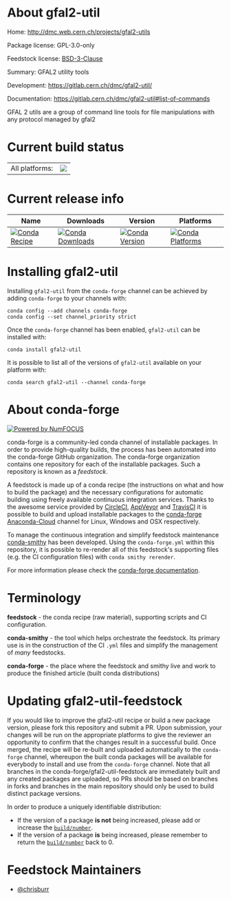 About gfal2-util
================

Home: http://dmc.web.cern.ch/projects/gfal2-utils

Package license: GPL-3.0-only

Feedstock license: [BSD-3-Clause](https://github.com/conda-forge/gfal2-util-feedstock/blob/master/LICENSE.txt)

Summary: GFAL2 utility tools

Development: https://gitlab.cern.ch/dmc/gfal2-util/

Documentation: https://gitlab.cern.ch/dmc/gfal2-util#list-of-commands

GFAL 2 utils are a group of command line tools for file manipulations
with any protocol managed by gfal2


Current build status
====================


<table><tr><td>All platforms:</td>
    <td>
      <a href="https://dev.azure.com/conda-forge/feedstock-builds/_build/latest?definitionId=9047&branchName=master">
        <img src="https://dev.azure.com/conda-forge/feedstock-builds/_apis/build/status/gfal2-util-feedstock?branchName=master">
      </a>
    </td>
  </tr>
</table>

Current release info
====================

| Name | Downloads | Version | Platforms |
| --- | --- | --- | --- |
| [![Conda Recipe](https://img.shields.io/badge/recipe-gfal2--util-green.svg)](https://anaconda.org/conda-forge/gfal2-util) | [![Conda Downloads](https://img.shields.io/conda/dn/conda-forge/gfal2-util.svg)](https://anaconda.org/conda-forge/gfal2-util) | [![Conda Version](https://img.shields.io/conda/vn/conda-forge/gfal2-util.svg)](https://anaconda.org/conda-forge/gfal2-util) | [![Conda Platforms](https://img.shields.io/conda/pn/conda-forge/gfal2-util.svg)](https://anaconda.org/conda-forge/gfal2-util) |

Installing gfal2-util
=====================

Installing `gfal2-util` from the `conda-forge` channel can be achieved by adding `conda-forge` to your channels with:

```
conda config --add channels conda-forge
conda config --set channel_priority strict
```

Once the `conda-forge` channel has been enabled, `gfal2-util` can be installed with:

```
conda install gfal2-util
```

It is possible to list all of the versions of `gfal2-util` available on your platform with:

```
conda search gfal2-util --channel conda-forge
```


About conda-forge
=================

[![Powered by
NumFOCUS](https://img.shields.io/badge/powered%20by-NumFOCUS-orange.svg?style=flat&colorA=E1523D&colorB=007D8A)](https://numfocus.org)

conda-forge is a community-led conda channel of installable packages.
In order to provide high-quality builds, the process has been automated into the
conda-forge GitHub organization. The conda-forge organization contains one repository
for each of the installable packages. Such a repository is known as a *feedstock*.

A feedstock is made up of a conda recipe (the instructions on what and how to build
the package) and the necessary configurations for automatic building using freely
available continuous integration services. Thanks to the awesome service provided by
[CircleCI](https://circleci.com/), [AppVeyor](https://www.appveyor.com/)
and [TravisCI](https://travis-ci.com/) it is possible to build and upload installable
packages to the [conda-forge](https://anaconda.org/conda-forge)
[Anaconda-Cloud](https://anaconda.org/) channel for Linux, Windows and OSX respectively.

To manage the continuous integration and simplify feedstock maintenance
[conda-smithy](https://github.com/conda-forge/conda-smithy) has been developed.
Using the ``conda-forge.yml`` within this repository, it is possible to re-render all of
this feedstock's supporting files (e.g. the CI configuration files) with ``conda smithy rerender``.

For more information please check the [conda-forge documentation](https://conda-forge.org/docs/).

Terminology
===========

**feedstock** - the conda recipe (raw material), supporting scripts and CI configuration.

**conda-smithy** - the tool which helps orchestrate the feedstock.
                   Its primary use is in the construction of the CI ``.yml`` files
                   and simplify the management of *many* feedstocks.

**conda-forge** - the place where the feedstock and smithy live and work to
                  produce the finished article (built conda distributions)


Updating gfal2-util-feedstock
=============================

If you would like to improve the gfal2-util recipe or build a new
package version, please fork this repository and submit a PR. Upon submission,
your changes will be run on the appropriate platforms to give the reviewer an
opportunity to confirm that the changes result in a successful build. Once
merged, the recipe will be re-built and uploaded automatically to the
`conda-forge` channel, whereupon the built conda packages will be available for
everybody to install and use from the `conda-forge` channel.
Note that all branches in the conda-forge/gfal2-util-feedstock are
immediately built and any created packages are uploaded, so PRs should be based
on branches in forks and branches in the main repository should only be used to
build distinct package versions.

In order to produce a uniquely identifiable distribution:
 * If the version of a package **is not** being increased, please add or increase
   the [``build/number``](https://docs.conda.io/projects/conda-build/en/latest/resources/define-metadata.html#build-number-and-string).
 * If the version of a package **is** being increased, please remember to return
   the [``build/number``](https://docs.conda.io/projects/conda-build/en/latest/resources/define-metadata.html#build-number-and-string)
   back to 0.

Feedstock Maintainers
=====================

* [@chrisburr](https://github.com/chrisburr/)

